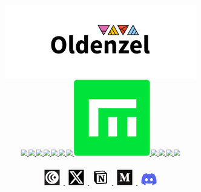 <div align=center>
<img src="https://github.com/Oldenzel/Oldenzel/blob/main/Oldenz22el-BG.png%20.png">
<br>

<a href="https://testnet.side.explorers.guru/validator/bcvaloper1yygv0q9a6yfpzkxarnn4s2mu2s8lue7aqv44fm">
    <img src="https://pbs.twimg.com/profile_images/1666366346492542977/ywO_kmkx_200x200.jpg">
</a>
<a href="https://github.com/Oldenzel/autodoc">
    <img src="https://github.com/user-attachments/assets/96a7b876-8b75-4036-afdb-9e345c2f18ee">
</a>
<a href="https://testnet.xion.explorers.guru/validator/xionvaloper10xuql5amruvssqxdx8nr2lkrq74zrs4gzck22p">
    <img src="https://github.com/user-attachments/assets/1873b7c8-3519-4e06-b515-13782b52924e">
</a>
<a href="https://scan.initia.tech/initiation-1/validators/initvaloper10rem5g6ygjmzvmfpmavvxt5wnnkvtejnj093x7">
    <img src="https://github.com/user-attachments/assets/68a6d43c-3687-4a32-a87c-15826466e548">
</a>
<a href="https://lava.explorers.guru/validator/lava@valoper1lfyn90k5m7qljm2wp7l5ct25htf7j339tsn90k">
    <img src="https://pbs.twimg.com/profile_images/1628433459977850882/l4oqDz8R_200x200.jpg">
</a>
<a href="https://testnet.ping.pub/nillion/staking/nillionvaloper1kf2lnzt6xhay5q76fdz2rd96yhyjk5dgmtnrq7">
    <img src="https://pbs.twimg.com/profile_images/1464770850293534720/AdOJJAHw_200x200.jpg">
</a>
<a href="https://socotra.mcnscan.io/chain/2o7k5CsYB85Fb1dimdrkwhHCeGeZ1gpXq1srgT3FTTr1wNvdrP">
    <img src="https://pbs.twimg.com/profile_images/1660629238372790273/zmyiq2yj_200x200.jpg">
</a>
<a href="https://testnet.itrocket.net/empower/staking/empowervaloper18t62ldkfaqudtkv8ulk2vn9nlpfysvf90hj99v">
    <img src="https://github.com/Oldenzel/Oldenzel/blob/main/empower.png">
</a>
<a href="https://medium.com/@Oldenzel/oldenzel-valuedator-1ed1f403ffb8">
    <img src="https://github.com/user-attachments/assets/fe5444cc-7a3b-4112-b13d-92a6d3c126dc">
</a>
<a href="https://voracious-walk-472.notion.site/Oldenzel-5a0d01db335841aeb31a1ae7bc58791a">
    <img src="https://github.com/user-attachments/assets/9468931f-c703-4fb8-b9b9-f0e567d43c72">
</a>
<a href="https://voracious-walk-472.notion.site/Oldenzel-5a0d01db335841aeb31a1ae7bc58791a">
    <img src="https://github.com/user-attachments/assets/565f9a2f-12c4-43be-9c3b-bc7d1d5e4e98">
</a>
<a href="https://voracious-walk-472.notion.site/Oldenzel-5a0d01db335841aeb31a1ae7bc58791a">
    <img src="https://github.com/user-attachments/assets/42dafc85-a159-49c6-8029-841bf01a03aa">
</a>
<br>
</div>
<br>
<div align=center>
    <br>
<a href="https://www.moti.bio/Oldenzel">
    <img src="https://github.com/Oldenzel/Oldenzel/blob/main/images%20(2).jfif" width=40 hspace=10>
</a>
<a href="https://x.com/Oldenzela">
    <img src="https://github.com/Oldenzel/Oldenzel/blob/main/Twitter%20logo.png" width=40 hspace=10>
</a>
<a href="https://voracious-walk-472.notion.site/Oldenzel-5a0d01db335841aeb31a1ae7bc58791a">
    <img src="https://github.com/Oldenzel/Oldenzel/blob/main/Notion_app_logo.png" width=40 hspace=10>
</a>
<a href="https://medium.com/@Oldenzel">
    <img src="https://github.com/Oldenzel/Oldenzel/blob/main/1200px-Medium_logo_Monogram.svg.png" width=40 hspace=10>
</a>
<a href="https://discord.com/users/961421832026742834">
    <img src="https://github.com/Oldenzel/Oldenzel/blob/main/636e0a6a49cf127bf92de1e2_icon_clyde_blurple_RGB.png" width=40 hspace=10>
</a>
</div>
